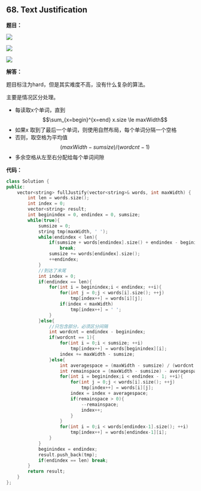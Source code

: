 ## 68. Text Justification

**题目：**

![](http://cdn.zergzerg.cn/2018-11-14leet_68_1.png)

![](http://cdn.zergzerg.cn/2018-11-14leet_68_2.png)

![](http://cdn.zergzerg.cn/2018-11-14leet_68_3.png)

**解答：**

题目标注为hard，但是其实难度不高，没有什么复杂的算法。

主要是情况区分处理。

* 每读取x个单词，直到 $$\sum_{x=begin}^{x=end} x.size \le maxWidth$$
* 如果x 取到了最后一个单词，则使用自然布局，每个单词分隔一个空格
* 否则，取空格为平均值 $$(maxWidth-sumsize) / (wordcnt - 1)$$
* 多余空格从左至右分配给每个单词间隙

**代码：**

```cpp
class Solution {
public:
    vector<string> fullJustify(vector<string>& words, int maxWidth) {
        int len = words.size();
        int index = 0;
        vector<string> result;
        int beginindex = 0, endindex = 0, sumsize;
        while(true){
            sumsize = 0;
            string tmp(maxWidth, ' ');
            while(endindex < len){
                if(sumsize + words[endindex].size() + endindex - beginindex > maxWidth)
                    break;
                sumsize += words[endindex].size();
                ++endindex;
            }
            //到达了末尾
            int index = 0;
            if(endindex == len){
                for(int i = beginindex;i < endindex; ++i){
                    for(int j = 0;j < words[i].size(); ++j)
                        tmp[index++] = words[i][j];
                    if(index < maxWidth)
                        tmp[index++] = ' ';
                }
            }else{
                //只包含部分，必须区分间隔
                int wordcnt = endindex - beginindex;
                if(wordcnt == 1){
                    for(int i = 0;i < sumsize; ++i)
                        tmp[index++] = words[beginindex][i];
                    index += maxWidth - sumsize;
                }else{
                    int averagespace = (maxWidth - sumsize) / (wordcnt - 1);
                    int remainspace = (maxWidth - sumsize) - averagespace * (wordcnt - 1);
                    for(int i = beginindex;i < endindex - 1; ++i){
                        for(int j = 0;j < words[i].size(); ++j)
                            tmp[index++] = words[i][j];
                        index = index + averagespace;
                        if(remainspace > 0){
                            --remainspace;
                            index++;
                        }
                    }
                    for(int i = 0;i < words[endindex-1].size(); ++i)
                        tmp[index++] = words[endindex-1][i];
                }
            }
            beginindex = endindex;
            result.push_back(tmp);
            if(endindex == len) break;
        }
        return result;
    }
};
```

